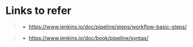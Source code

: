 # Links to refer
> - https://www.jenkins.io/doc/pipeline/steps/workflow-basic-steps/

> - https://www.jenkins.io/doc/book/pipeline/syntax/